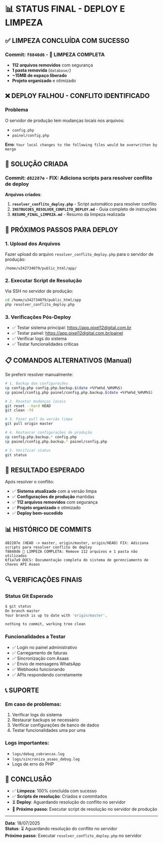 # 📊 STATUS FINAL - DEPLOY E LIMPEZA

## ✅ **LIMPEZA CONCLUÍDA COM SUCESSO**

### **Commit**: `f8840d6` - 🧹 LIMPEZA COMPLETA
- **112 arquivos removidos** com segurança
- **1 pasta removida** (`database/`)
- **~15MB de espaço liberado**
- **Projeto organizado** e otimizado

## ❌ **DEPLOY FALHOU - CONFLITO IDENTIFICADO**

### **Problema**
O servidor de produção tem mudanças locais nos arquivos:
- `config.php`
- `painel/config.php`

**Erro**: `Your local changes to the following files would be overwritten by merge`

## 🔧 **SOLUÇÃO CRIADA**

### **Commit**: `d82287e` - FIX: Adiciona scripts para resolver conflito de deploy

**Arquivos criados**:
1. **`resolver_conflito_deploy.php`** - Script automático para resolver conflito
2. **`INSTRUCOES_RESOLVER_CONFLITO_DEPLOY.md`** - Guia completo de instruções
3. **`RESUMO_FINAL_LIMPEZA.md`** - Resumo da limpeza realizada

## 🚀 **PRÓXIMOS PASSOS PARA DEPLOY**

### **1. Upload dos Arquivos**
Fazer upload do arquivo `resolver_conflito_deploy.php` para o servidor de produção:
```
/home/u342734079/public_html/app/
```

### **2. Executar Script de Resolução**
Via SSH no servidor de produção:
```bash
cd /home/u342734079/public_html/app
php resolver_conflito_deploy.php
```

### **3. Verificações Pós-Deploy**
- ✅ Testar sistema principal: https://app.pixel12digital.com.br
- ✅ Testar painel: https://app.pixel12digital.com.br/painel
- ✅ Verificar logs do sistema
- ✅ Testar funcionalidades críticas

## 📋 **COMANDOS ALTERNATIVOS (Manual)**

Se preferir resolver manualmente:

```bash
# 1. Backup das configurações
cp config.php config.php.backup.$(date +%Y%m%d_%H%M%S)
cp painel/config.php painel/config.php.backup.$(date +%Y%m%d_%H%M%S)

# 2. Resetar mudanças locais
git reset --hard HEAD
git clean -fd

# 3. Fazer pull da versão limpa
git pull origin master

# 4. Restaurar configurações de produção
cp config.php.backup.* config.php
cp painel/config.php.backup.* painel/config.php

# 5. Verificar status
git status
```

## 🎯 **RESULTADO ESPERADO**

Após resolver o conflito:
- ✅ **Sistema atualizado** com a versão limpa
- ✅ **Configurações de produção** mantidas
- ✅ **112 arquivos removidos** com segurança
- ✅ **Projeto organizado** e otimizado
- ✅ **Deploy bem-sucedido**

## 📊 **HISTÓRICO DE COMMITS**

```
d82287e (HEAD -> master, origin/master, origin/HEAD) FIX: Adiciona scripts para resolver conflito de deploy
f8840d6 🧹 LIMPEZA COMPLETA: Remove 112 arquivos e 1 pasta não utilizados
6f1a7a9 DOCS: Documentação completa do sistema de gerenciamento de chaves API Asaas
```

## 🔍 **VERIFICAÇÕES FINAIS**

### **Status Git Esperado**
```bash
$ git status
On branch master
Your branch is up to date with 'origin/master'.

nothing to commit, working tree clean
```

### **Funcionalidades a Testar**
- ✅ Login no painel administrativo
- ✅ Carregamento de faturas
- ✅ Sincronização com Asaas
- ✅ Envio de mensagens WhatsApp
- ✅ Webhooks funcionando
- ✅ APIs respondendo corretamente

## 📞 **SUPORTE**

### **Em caso de problemas**:
1. Verificar logs do sistema
2. Restaurar backups se necessário
3. Verificar configurações de banco de dados
4. Testar funcionalidades uma por uma

### **Logs importantes**:
- `logs/debug_cobrancas.log`
- `logs/sincroniza_asaas_debug.log`
- Logs de erro do PHP

## 🎉 **CONCLUSÃO**

- ✅ **Limpeza**: 100% concluída com sucesso
- ✅ **Scripts de resolução**: Criados e commitados
- ⏳ **Deploy**: Aguardando resolução do conflito no servidor
- 🎯 **Próximo passo**: Executar script de resolução no servidor de produção

---

**Data**: 18/07/2025  
**Status**: ⏳ Aguardando resolução do conflito no servidor  
**Próximo passo**: Executar `resolver_conflito_deploy.php` no servidor 